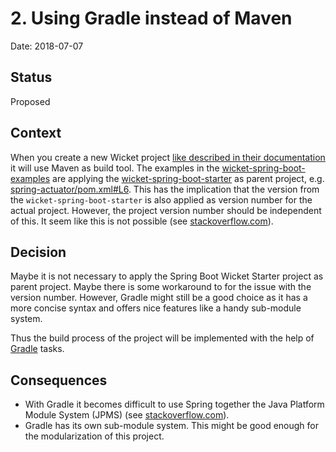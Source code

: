 # 2. Using Gradle instead of Maven

Date: 2018-07-07

## Status

Proposed

## Context

When you create a new Wicket project [like described in their documentation](https://wicket.apache.org/start/quickstart.html) it will use Maven as build tool.
The examples in the [wicket-spring-boot-examples](https://github.com/MarcGiffing/wicket-spring-boot-examples) are applying the [wicket-spring-boot-starter](https://github.com/MarcGiffing/wicket-spring-boot/tree/master/wicket-spring-boot-starter) as parent project, e.g. [spring-actuator/pom.xml#L6](https://github.com/MarcGiffing/wicket-spring-boot-examples/blob/master/spring-actuator/pom.xml#L6).
This has the implication that the version from the `wicket-spring-boot-starter` is also applied as version number for the actual project.
However, the project version number should be independent of this.
It seem like this is not possible (see [stackoverflow.com](https://stackoverflow.com/questions/10582054/maven-project-version-inheritance-do-i-have-to-specify-the-parent-version)).

## Decision

Maybe it is not necessary to apply the Spring Boot Wicket Starter project as parent project.
Maybe there is some workaround to for the issue with the version number.
However, Gradle might still be a good choice as it has a more concise syntax and offers nice features like a handy sub-module system.

Thus the build process of the project will be implemented with the help of [Gradle](https://gradle.org/) tasks.

## Consequences

* With Gradle it becomes difficult to use Spring together the Java Platform Module System (JPMS) (see [stackoverflow.com](https://stackoverflow.com/questions/50787235/combination-of-module-path-and-class-path-with-gradle)).
* Gradle has its own sub-module system. This might be good enough for the modularization of this project.
